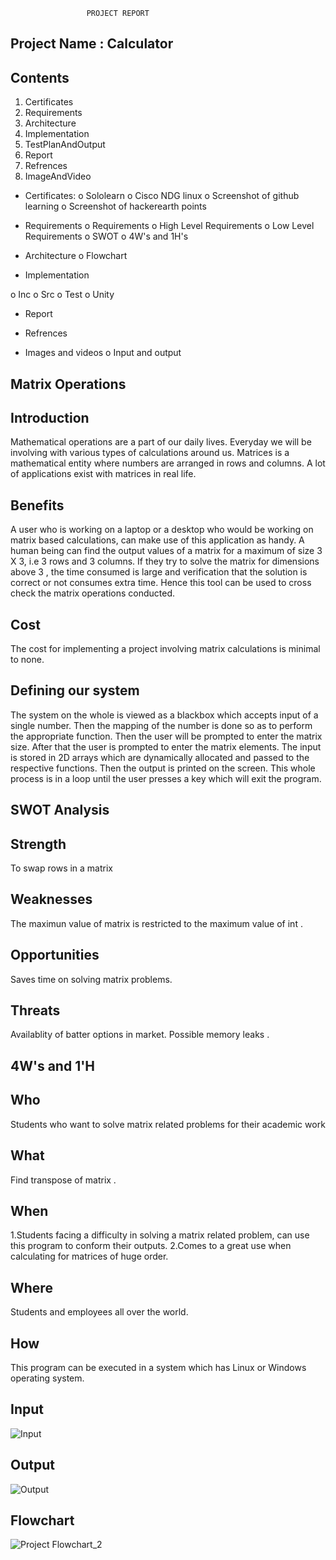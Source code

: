 
                     PROJECT REPORT

 ## Project Name : Calculator

   ##  Contents
1.	Certificates
2.	Requirements
3.	 Architecture
4.	Implementation
5.	TestPlanAndOutput
6.	Report
7.	Refrences
8.	ImageAndVideo

*	Certificates:
o	Sololearn
o	Cisco NDG linux
o	Screenshot of github learning
o	Screenshot of hackerearth points

*	Requirements
o	Requirements
o	High Level Requirements
o	Low Level Requirements
o	SWOT
o	4W's and 1H's

* Architecture
o Flowchart

* Implementation
         
o	 Inc
o	 Src
o	 Test
o	Unity

* Report

* Refrences

* Images and videos
o Input and output
 
 
## Matrix Operations


## Introduction
Mathematical operations are a part of our daily lives. Everyday we will be involving with various types of calculations around us. Matrices is a mathematical entity where numbers are arranged in rows and columns. A lot of applications exist with matrices in real life.

## Benefits
A user who is working on a laptop or a desktop who would be working on matrix based calculations, can make use of this application as handy. A human being can find the output values of a matrix for a maximum of size 3 X 3, i.e 3 rows and 3 columns. If they try to solve the matrix for dimensions above 3 , the time consumed is large and verification that the solution is correct or not consumes extra time. Hence this tool can be used to cross check the matrix operations conducted.

## Cost
The cost for implementing a project involving matrix calculations is minimal to none. 

## Defining our system
The system on the whole is viewed as a blackbox which accepts input of a single number. Then the mapping of the number is done so as to perform the appropriate function. Then the user will be prompted to enter the matrix size. After that the user is prompted to enter the matrix elements. The input is stored in 2D arrays which are dynamically allocated and passed to the respective functions. Then the output is printed on the screen. This whole process is in a loop until the user presses a key which will exit the program.

## SWOT Analysis

## Strength
To swap rows in a matrix

## Weaknesses
The maximun value of matrix is restricted to the maximum value of int .

## Opportunities
Saves time on solving matrix problems.

## Threats 
Availablity of batter options in market.
Possible memory leaks .



## 4W's and 1'H

## Who
Students who want to solve matrix related problems for their academic work

## What
Find transpose of matrix .

## When
1.Students facing a difficulty in solving a matrix related problem, can use this program to conform their outputs.
2.Comes to a great use when calculating for matrices of huge order.


## Where
Students and employees  all over the world.

## How
This program can be executed in a system which has Linux or Windows operating system.

## Input
![Input ](https://user-images.githubusercontent.com/98769359/155468462-4da610e9-13d0-4447-b359-11f1fea84f9a.png)


## Output

![Output](https://user-images.githubusercontent.com/98769359/153611352-4748204b-dd08-4e84-82b5-0d57c6ab8a1f.png)


## Flowchart

![Project Flowchart_2](https://user-images.githubusercontent.com/98769359/155472377-9fe599df-209e-4d25-87b3-d7dc94538452.png)
